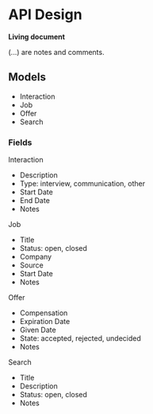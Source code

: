 # API Design

**Living document**

(...) are notes and comments.

## Models

- Interaction
- Job
- Offer
- Search

### Fields

Interaction
- Description
- Type: interview, communication, other
- Start Date
- End Date
- Notes

Job
- Title
- Status: open, closed
- Company
- Source
- Start Date
- Notes

Offer
- Compensation
- Expiration Date
- Given Date
- State: accepted, rejected, undecided
- Notes

Search
- Title
- Description
- Status: open, closed
- Notes
